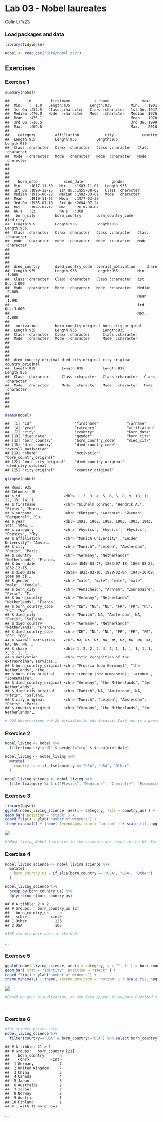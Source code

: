 Lab 03 - Nobel laureates
================
Colin Li
1/23

### Load packages and data

``` r
library(tidyverse) 
```

``` r
nobel <- read_csv("data/nobel.csv")
```

## Exercises

### Exercise 1

``` r
summary(nobel)
```

    ##        id         firstname           surname               year     
    ##  Min.   :  1.0   Length:935         Length:935         Min.   :1901  
    ##  1st Qu.:234.5   Class :character   Class :character   1st Qu.:1947  
    ##  Median :470.0   Mode  :character   Mode  :character   Median :1976  
    ##  Mean   :475.1                                         Mean   :1970  
    ##  3rd Qu.:716.5                                         3rd Qu.:1999  
    ##  Max.   :969.0                                         Max.   :2018  
    ##                                                                      
    ##    category         affiliation            city             country         
    ##  Length:935         Length:935         Length:935         Length:935        
    ##  Class :character   Class :character   Class :character   Class :character  
    ##  Mode  :character   Mode  :character   Mode  :character   Mode  :character  
    ##                                                                             
    ##                                                                             
    ##                                                                             
    ##                                                                             
    ##    born_date            died_date             gender         
    ##  Min.   :1817-11-30   Min.   :1903-11-01   Length:935        
    ##  1st Qu.:1890-12-25   1st Qu.:1955-08-02   Class :character  
    ##  Median :1916-06-28   Median :1983-03-09   Mode  :character  
    ##  Mean   :1910-11-02   Mean   :1977-03-30                     
    ##  3rd Qu.:1935-07-10   3rd Qu.:2004-07-24                     
    ##  Max.   :1997-07-12   Max.   :2019-08-07                     
    ##  NA's   :33           NA's   :308                            
    ##   born_city         born_country       born_country_code   died_city        
    ##  Length:935         Length:935         Length:935         Length:935        
    ##  Class :character   Class :character   Class :character   Class :character  
    ##  Mode  :character   Mode  :character   Mode  :character   Mode  :character  
    ##                                                                             
    ##                                                                             
    ##                                                                             
    ##                                                                             
    ##  died_country       died_country_code  overall_motivation     share      
    ##  Length:935         Length:935         Length:935         Min.   :1.000  
    ##  Class :character   Class :character   Class :character   1st Qu.:1.000  
    ##  Mode  :character   Mode  :character   Mode  :character   Median :2.000  
    ##                                                           Mean   :1.991  
    ##                                                           3rd Qu.:3.000  
    ##                                                           Max.   :4.000  
    ##                                                                          
    ##   motivation        born_country_original born_city_original
    ##  Length:935         Length:935            Length:935        
    ##  Class :character   Class :character      Class :character  
    ##  Mode  :character   Mode  :character      Mode  :character  
    ##                                                             
    ##                                                             
    ##                                                             
    ##                                                             
    ##  died_country_original died_city_original city_original      country_original  
    ##  Length:935            Length:935         Length:935         Length:935        
    ##  Class :character      Class :character   Class :character   Class :character  
    ##  Mode  :character      Mode  :character   Mode  :character   Mode  :character  
    ##                                                                                
    ##                                                                                
    ##                                                                                
    ## 

``` r
names(nobel)
```

    ##  [1] "id"                    "firstname"             "surname"              
    ##  [4] "year"                  "category"              "affiliation"          
    ##  [7] "city"                  "country"               "born_date"            
    ## [10] "died_date"             "gender"                "born_city"            
    ## [13] "born_country"          "born_country_code"     "died_city"            
    ## [16] "died_country"          "died_country_code"     "overall_motivation"   
    ## [19] "share"                 "motivation"            "born_country_original"
    ## [22] "born_city_original"    "died_country_original" "died_city_original"   
    ## [25] "city_original"         "country_original"

``` r
glimpse(nobel)
```

    ## Rows: 935
    ## Columns: 26
    ## $ id                    <dbl> 1, 2, 3, 4, 5, 6, 6, 8, 9, 10, 11, 12, 13, 14, 1…
    ## $ firstname             <chr> "Wilhelm Conrad", "Hendrik A.", "Pieter", "Henri…
    ## $ surname               <chr> "Röntgen", "Lorentz", "Zeeman", "Becquerel", "Cu…
    ## $ year                  <dbl> 1901, 1902, 1902, 1903, 1903, 1903, 1911, 1904, …
    ## $ category              <chr> "Physics", "Physics", "Physics", "Physics", "Phy…
    ## $ affiliation           <chr> "Munich University", "Leiden University", "Amste…
    ## $ city                  <chr> "Munich", "Leiden", "Amsterdam", "Paris", "Paris…
    ## $ country               <chr> "Germany", "Netherlands", "Netherlands", "France…
    ## $ born_date             <date> 1845-03-27, 1853-07-18, 1865-05-25, 1852-12-15,…
    ## $ died_date             <date> 1923-02-10, 1928-02-04, 1943-10-09, 1908-08-25,…
    ## $ gender                <chr> "male", "male", "male", "male", "male", "female"…
    ## $ born_city             <chr> "Remscheid", "Arnhem", "Zonnemaire", "Paris", "P…
    ## $ born_country          <chr> "Germany", "Netherlands", "Netherlands", "France…
    ## $ born_country_code     <chr> "DE", "NL", "NL", "FR", "FR", "PL", "PL", "GB", …
    ## $ died_city             <chr> "Munich", NA, "Amsterdam", NA, "Paris", "Sallanc…
    ## $ died_country          <chr> "Germany", "Netherlands", "Netherlands", "France…
    ## $ died_country_code     <chr> "DE", "NL", "NL", "FR", "FR", "FR", "FR", "GB", …
    ## $ overall_motivation    <chr> NA, NA, NA, NA, NA, NA, NA, NA, NA, NA, NA, NA, …
    ## $ share                 <dbl> 1, 2, 2, 2, 4, 4, 1, 1, 1, 1, 1, 1, 2, 2, 1, 1, …
    ## $ motivation            <chr> "\"in recognition of the extraordinary services …
    ## $ born_country_original <chr> "Prussia (now Germany)", "the Netherlands", "the…
    ## $ born_city_original    <chr> "Lennep (now Remscheid)", "Arnhem", "Zonnemaire"…
    ## $ died_country_original <chr> "Germany", "the Netherlands", "the Netherlands",…
    ## $ died_city_original    <chr> "Munich", NA, "Amsterdam", NA, "Paris", "Sallanc…
    ## $ city_original         <chr> "Munich", "Leiden", "Amsterdam", "Paris", "Paris…
    ## $ country_original      <chr> "Germany", "the Netherlands", "the Netherlands",…

``` r
# 935 observations and 26 variables in the dataset. Each row is a participant
```

### Exercise 2

``` r
nobel_living <- nobel %>% 
  filter(country!="NA" & gender!="org" & is.na(died_date))

nobel_living <- nobel_living %>%
  mutate(
    country_us = if_else(country == "USA", "USA", "Other")
  )

nobel_living_science <- nobel_living %>%
  filter(category %in% c("Physics", "Medicine", "Chemistry", "Economics"))
```

### Exercise 3

``` r
library(ggsci)
ggplot(nobel_living_science, aes(x = category, fill = country_us) ) + 
geom_bar( position = "stack" ) +
coord_flip() + ylab("number of winners") +
theme_minimal() + theme( legend.position = "bottom" ) + scale_fill_npg()+ggtitle("Nobel Prize winners by category and based country")
```

![](lab-03_files/figure-gfm/unnamed-chunk-3-1.png)<!-- -->

``` r
#"Most living Nobel laureates in the sciences are based in the US. But many of them were born in other countries." The first part of this claim is true, we can see that more USA based scientists win nobel prizes than other country based scientists. We cannot evaluate the second part of this claim because we haven't taken their birth country into account. 
```

### Exercise 4

``` r
nobel_living_science <- nobel_living_science %>%
  mutate(
    born_country_us = if_else(born_country == "USA", "USA", "Other")
  ) 

nobel_living_science %>%
  group_by(born_country_us) %>% 
  dplyr::count(born_country_us)
```

    ## # A tibble: 2 × 2
    ## # Groups:   born_country_us [2]
    ##   born_country_us     n
    ##   <chr>           <int>
    ## 1 Other             123
    ## 2 USA               105

``` r
#105 winners were born in the U.S.
```

…

### Exercise 5

``` r
ggplot(nobel_living_science, aes(x = category, y = "", fill = born_country_us) )    + facet_wrap(~ country_us) + 
geom_bar( stat = "identity", position = "stack" ) +
coord_flip() + ylab("number of winners") +
theme_minimal() + theme( legend.position = "bottom" ) + scale_fill_npg()+ggtitle("Nobel Prize winners by category and country of birth")
```

![](lab-03_files/figure-gfm/unnamed-chunk-5-1.png)<!-- -->

``` r
#Based on your visualization, do the data appear to support Buzzfeed’s claim? I would still say yes. The majority of USA winners are U.S. born (which is not surprising), but there is a certain number of foreign born winners in each category. So we could say that immigration is important to  science. 
```

…

### Exercise 6

``` r
#for science prizes only
nobel_living_science %>% 
  filter(country=="USA" & born_country!="USA") %>% select(born_country) %>% group_by(born_country) %>% dplyr::count(sort = TRUE)
```

    ## # A tibble: 21 × 2
    ## # Groups:   born_country [21]
    ##    born_country       n
    ##    <chr>          <int>
    ##  1 Germany            7
    ##  2 United Kingdom     7
    ##  3 China              5
    ##  4 Canada             4
    ##  5 Japan              3
    ##  6 Australia          2
    ##  7 Israel             2
    ##  8 Norway             2
    ##  9 Austria            1
    ## 10 Finland            1
    ## # … with 11 more rows

…
